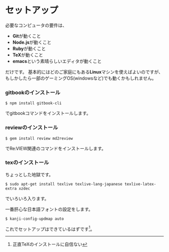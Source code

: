 # セットアップ

必要なコンピュータの要件は、

- **Git**が動くこと
- **Node.js**が動くこと
- **Ruby**が動くこと
- **TeX**が動くこと
- **emacs**という素晴らしいエディタが動くこと

だけです。
基本的にはどのご家庭にもある**Linux**マシンを使えばよいのですが、
もしかしたら一部のゲーミングOS(windowsなど)でも動くかもしれません。

### gitbookのインストール

    $ npm install gitbook-cli

でgitbookコマンドをインストールします。

### reviewのインストール

    $ gem install review md2review

でRe:VIEW関連のコマンドをインストールします。

### texのインストール

ちょっとした地獄です。

    $ sudo apt-get install texlive texlive-lang-japanese texlive-latex-extra xzdec

でいろいろ入ります。

一番肝心な日本語フォントの設定をします。

    $ kanji-config-updmap auto

これでセットアップはできているはずです[^1]。

[^1]: 正直TeXのインストールに自信ない
